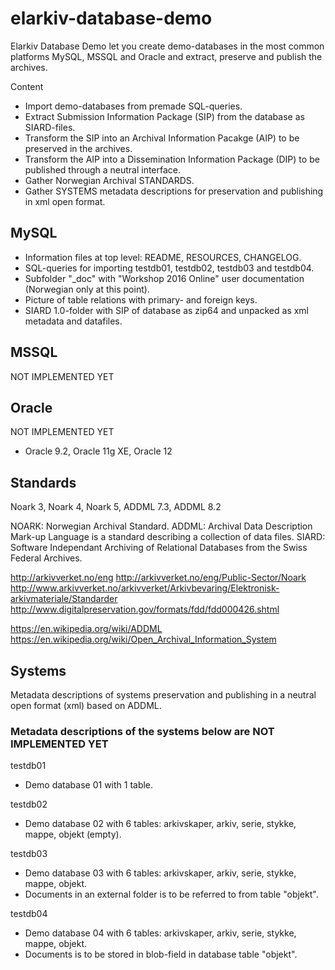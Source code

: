 elarkiv-database-demo
=====================

Elarkiv Database Demo let you create demo-databases in the most common platforms MySQL, MSSQL and Oracle and
extract, preserve and publish the archives.

Content
- Import demo-databases from premade SQL-queries.
- Extract Submission Information Package (SIP) from the database as SIARD-files.
- Transform the SIP into an Archival Information Pacakge (AIP) to be preserved in the archives.
- Transform the AIP into a Dissemination Information Package (DIP) to be published through a neutral interface.
- Gather Norwegian Archival STANDARDS.
- Gather SYSTEMS metadata descriptions for preservation and publishing in xml open format.

## MySQL ##

- Information files at top level: README, RESOURCES, CHANGELOG.
- SQL-queries for importing testdb01, testdb02, testdb03 and testdb04.
- Subfolder "_doc" with "Workshop 2016 Online" user documentation (Norwegian only at this point).
- Picture of table relations with primary- and foreign keys.
- SIARD 1.0-folder with SIP of database as zip64 and unpacked as xml metadata and datafiles.

## MSSQL ##

NOT IMPLEMENTED YET

## Oracle ##

NOT IMPLEMENTED YET
- Oracle 9.2, Oracle 11g XE, Oracle 12

## Standards ##

Noark 3, Noark 4, Noark 5, ADDML 7.3, ADDML 8.2

NOARK: Norwegian Archival Standard. 
ADDML: Archival Data Description Mark-up Language is a standard describing a collection of data files.
SIARD: Software Independant Archiving of Relational Databases from the Swiss Federal Archives.

http://arkivverket.no/eng
http://arkivverket.no/eng/Public-Sector/Noark
http://www.arkivverket.no/arkivverket/Arkivbevaring/Elektronisk-arkivmateriale/Standarder
http://www.digitalpreservation.gov/formats/fdd/fdd000426.shtml

https://en.wikipedia.org/wiki/ADDML
https://en.wikipedia.org/wiki/Open_Archival_Information_System

## Systems ##

Metadata descriptions of systems preservation and publishing in a neutral open format (xml) based on ADDML.

### Metadata descriptions of the systems below are NOT IMPLEMENTED YET ###

testdb01
- Demo database 01 with 1 table.

testdb02
- Demo database 02 with 6 tables: arkivskaper, arkiv, serie, stykke, mappe, objekt (empty).

testdb03
- Demo database 03 with 6 tables: arkivskaper, arkiv, serie, stykke, mappe, objekt.
- Documents in an external folder is to be referred to from table "objekt".

testdb04
- Demo database 04 with 6 tables: arkivskaper, arkiv, serie, stykke, mappe, objekt.
- Documents is to be stored in blob-field in database table "objekt".
